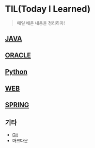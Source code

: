 # TIL(Today I Learned)

> 매일 배운 내용을 정리하자!

## [JAVA](./java)

## [ORACLE](./db_oracle)

## [Python](./Python)

## [WEB](./web)

## [SPRING](./spring)

## 기타

* [Git](./git)
* 마크다운




